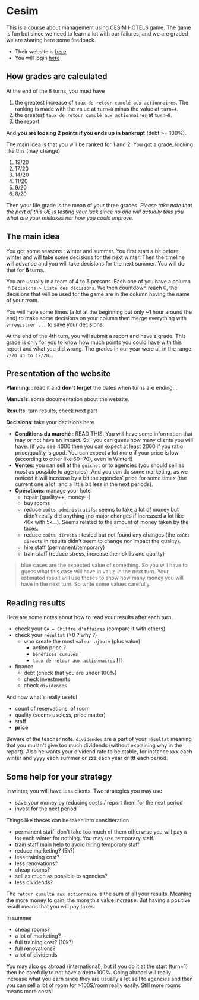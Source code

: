 # Cesim

This is a course about management using CESIM
HOTELS game. The game is fun but since we need to learn
a lot with our failures, and we are graded we are sharing
here some feedback.

* Their website is [here](https://www.cesim.com/)
* You will login [here](https://sim.cesim.com/)

<div class="sl"></div>

## How grades are calculated

At the end of the 8 turns, you must have

1. the greatest increase of 
``taux de retour cumulé aux actionnaires``. The ranking
  is made with the value at ``turn=8`` minus the 
  value at ``turn=4``.
2. the greatest ``taux de retour cumulé aux actionnaires``
at ``turn=8``.
3. the report

And **you are loosing 2 points if you ends up in
bankrupt** (debt >= 100%).

The main idea is that you will be ranked for 1 and 2. You
got a grade, looking like this (may change)

1. 19/20
2. 17/20
3. 14/20
5. 11/20
6. 9/20
7. 8/20

Then your file grade is the mean of your three grades.
*Please take note that the part of this UE
is testing your luck since no one will actually tells you
what are your mistakes nor how you could improve.* 

<div class="sr"></div>

## The main idea

You got some seasons : winter and summer. You first
start a bit before winter and will take some decisions
for the next winter. Then the timeline will advance and
you will take decisions for the next summer. You will
do that for **8** turns.

You are usually in a team of 4 to 5 persons. Each
one of you have a column in ``Décisions > Liste des décisions``.
We then countdown reach 0, the decisions that will be used
for the game are in the column having the name
of your team.

You will have some times (a lot at the beginning but
only ~1 hour around the end) to make some decisions
on your column then merge everything with
``enregistrer ...`` to save your decisions.

At the end of the 4th turn, you will submit a report
and have a grade. This grade is only for you to know
how much points you could have with this report
and what you did wrong. The grades in our year
were all in the range ``7/20 up to 12/20``...

<div class="sl"></div>

## Presentation of the website

**Planning**: : read it and **don't forget** the dates when turns
are ending...

**Manuals**: some documentation about the website.

**Results**: turn results, check next part

**Decisions**: take your decisions here
  * **Conditions du marché** : READ THIS. You will have some information that
  may or not have an impact. Still you can guess how many clients you will have.
  (if you see 4000 then you can expect at least 2000 if you ratio price/quality
    is good. You can expect a lot more if your price is low (according
    to other like 60$-70$), even in Winter!)
  * **Ventes**: you can sell at the ``guichet`` or to agencies (you should
    sell as most as possible to agencies). And you can do some marketing,
    as we noticed it will increase by a bit the agencies' price for some times
    (the current one a lot, and a little bit less in the next periods).
  * **Opérations**: manage your hotel
    * repair (quality++, money--)
    * buy rooms
    * reduce ``coûts administratifs``: seems to take a lot of money but didn't really
    did anything (no major changes if increased a lot like 40k with 5k...). Seems
    related to the amount of money taken by the taxes.
    * reduce ``coûts directs`` : tested but not found any changes (the ``coûts directs``
      in results didn't seem to change nor impact the quality).
    * hire staff (permanent/temporary)
    * train staff (reduce stress, increase their skills and quality)

> blue cases are the expected value of something. So you will have to guess
> what this case will have in value in the next turn. Your estimated result
> will use theses to show how many money you will have in the next turn. So write
> some values carefully.

<div class="sr"></div>

## Reading results

Here are some notes about how to read your results
after each turn.

* check your ``CA = Chiffre d'affaires`` (compare it with others)
* check your ``résultat`` (>0 ? why ?)
  * who create the most ``valeur ajouté`` (plus value)
    * action price ?
    * ``bénéfices cumulés``
    * ``taux de retour aux actionnaires`` **!!!**
* finance
  * debt (check that you are under 100%)
  * check investments
  * check ``dividendes``
  
And now what's really useful

* count of reservations, of room
* quality (seems useless, price matter)
* staff
* **price**

Beware of the teacher note. ``dividendes`` are a part
of your ``résultat`` meaning that you mustn't give
too much dividends (without explaining why
in the report). Also he wants your dividend rate
to be stable, for instance xxx each winter and
yyyy each summer or zzz each year or ttt each
period.

<div class="sl"></div>

## Some help for your strategy

In winter, you will have less clients.  Two strategies you may use

* save your money by reducing costs / report them for the next period
* invest for the next period

Things like theses can be taken into consideration

* permanent staff: don't take too much of them otherwise you will
pay a lot each winter for nothing. You may use temporary staff.
* train staff main help to avoid hiring temporary staff
* reduce marketing? (5k?)
* less training cost?
* less renovations?
* cheap rooms?
* sell as much as possible to agencies?
* less dividends?

The ``retour cumulté aux actionnaire`` is the sum
of all your results. Meaning the more money to gain,
the more this value increase. But having a positive
result means that you will pay taxes.

In summer

* cheap rooms?
* a lot of marketing?
* full training cost? (10k?)
* full renovations?
* a lot of dividends

You may also go abroad (international), but if you do it
at the start (turn=1) then be carefully to not have a debt>100%.
Going abroad will really increase what you earn since they
are usually a lot sell to agencies and then you can
sell a lot of room for >100$/room really easily. Still
more rooms means more costs!